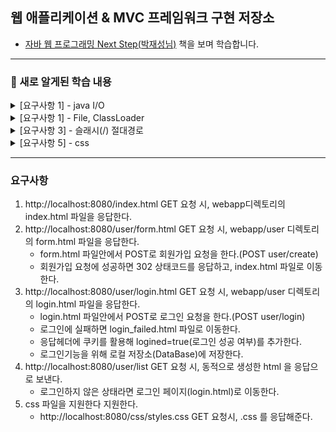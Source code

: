 ## 웹 애플리케이션 & MVC 프레임워크 구현 저장소

- [자바 웹 프로그래밍 Next Step(박재성님)](https://product.kyobobook.co.kr/detail/S000001624682) 책을 보며 학습합니다.

---
### 🌱 새로 알게된 학습 내용

<details>
    <summary> [요구사항 1] - java I/O </summary>


- 스트림 : 자바의 입/출력을 담당
  - 입력 : 네트워크, 파일읽기, 키보드
  - 출력 : 네트워크, 파일쓰기, 모니터
- 바이트 스트림 / 문자 스트림 
  - 바이트 스트림
    - InputStream, OutputStream
  - 문자 스트림
    - Reader, Writer
  - write를 할 byte보다는 byte[]를 보내서 한번의 I/O작업으로 많은 데이터를 보내도록 해야 유리하다.
  - 스트림 사용 후에는 메모리에서 자원을 해제하자.(try-with-resources 구문 유용(java 9이상))
    - 왜? 스트림을 장시간 열어놓으면 파일, 포트 등의 리소스에서 누수(leak)이 발생할 수 있다.
      - 파일, 포트를 점유중이면, 다른곳에서 점유해서 사용할 수가 없음.
      - 동시 열 수 있는 파일 수 폭은 포트 수 로 인해 영향을 미칠 수 있음.

- 실습에서 InputStream을 "문자" 형식으로 읽기 위해 Reader로 변환하였다.
  - 어떻게?
  - 보조 스트림 : 다른 스트림과 연결되어 편리한 기능 제공
    - 아래는 InputStreamReader라는 보조스트림을 사용하고 있음.
    - 네트워크소켓 -> InputStream -> InputStreamReader -> Reader -> 프로그램
    ```java
    BufferedReader br = new BufferedReader(new InputStreamReader(in, StandardCharsets.UTF_8));
    ```
  - BufferedReader : 커널영역의 버퍼를 사용하여 입력 성능을 향상시킨다.
    - 버퍼 크기를 지정하지 않으면 기본 크기는 8KB
    - 문자를 행 단위로 읽을 수 있도록 메서드도 제공해줌(장점)
  - 어떻게?
    - 프로그램과 입/출력 소스 사이에 버퍼를 둔다.
    - 프로그램은 입/출력과의 상호작용이 아니라, 메모리상의 버퍼라는 중간자와 작업하여 실행 성능을 높인다.
    - 버퍼에 일정량의 데이터가 쌓이면, 한번에 입력받거나 출력해서 성능을 향상 시킨다.
      - 버퍼에 쓰는 작업이 속도가 빠름.
      - 잦은 I/O보다 많은 데이터로 한번의 I/O가 성능에 유리.
    - 버퍼를사용할 경우에는 마지막에 flush()를 통해 버퍼에 남아있는 내용을 전송해주자.
      - 왜? 스트림은 동기(synchronous)로 동작하므로, 버퍼가 찰때까지 대기하게 되고, 데드락 상태가 될 수 있다.
      - 즉, 마지막 남은 데이터를 버퍼에서 전부 강제로 전송함으로써, 버퍼를 비우고 대기(동기방식) 상태에서 빠져나와야 한다.

</details>

<details>
    <summary> [요구사항 1] - File, ClassLoader </summary>

- Files : 파일과 디렉토리 정보를 가지고 있다.(vs File 보다 조금 더 많은 기능을 제공해줌)
    - 정적 메서드로 구성되어있고, "운영체제 파일 시스템"에게 작업을 수행하도록 "위임".
- ClassLoader : JVM이 메모리에 객체를 로드하기위해 사용하는 클래스로더 객체
  - getResource() 메서드를 보면 부모가 있으면 재귀적으로 최상위 부모의 url을 찾아낸다.
  - 최상위 부모 url을 찾았다면, BootLoader.findResource(name); 로 해당 파일의 url을 찾아낸다.
    - 결국 특정 경로의 파일을 찾아내는 과정은 ClassLoader 에게 위임한다.
  - 찾은 url경로를 통해 File, Files 를 사용해 파일을 찾을 수 있다.

</details>

<details>
    <summary> [요구사항 3] - 슬래시(/) 절대경로</summary>

- "Location: /user/login.html \r\n"
  - 경로의 맨 앞에 슬래시(/)를 붙여주면 절대경로로 동작한다.
- "Location: user/login.html \r\n"
  - 경로의 맨 앞에 슬래시를 붙여주지 않으면 상대경로로 동작한다.
  - ex) localhost:8080/user/login.html 에서 상대경로로 이동하면 localhost:8080/user/user/login.html 이 된다.
- html 의 \<a> 태그의 src 에서도 슬래시(/)가 있어야 절대경로로 동작한다.
  - \<a href="/user/login.html" role="button">로그인 페이지\</a>

</details>

<details>
    <summary> [요구사항 5] - css</summary>

- <link rel="stylesheet" href="/css/styles.css"> 는 현재 html 에 적용할 css 파일을 요청하는 링크이다.
- html 파일을 불러오면 브라우저가 GET / localhost:8080/css/styles.css 로 css 파일도 받아온다.
  - 개발자 도구를 확인하면 index.html 과 styles.css 파일을 받아오기 위해 2번의 네트워크 통신이 이루어졌다.

</details>

---
### 요구사항
1. http://localhost:8080/index.html GET 요청 시, webapp디렉토리의 index.html 파일을 응답한다.
2. http://localhost:8080/user/form.html GET 요청 시, webapp/user 디렉토리의 form.html 파일을 응답한다.
   - form.html 파일안에서 POST로 회원가입 요청을 한다.(POST user/create)
   - 회원가입 요청에 성공하면 302 상태코드를 응답하고, index.html 파일로 이동한다.
3. http://localhost:8080/user/login.html GET 요청 시, webapp/user 디렉토리의 login.html 파일을 응답한다.
   - login.html 파일안에서 POST로 로그인 요청을 한다.(POST user/login)
   - 로그인에 실패하면 login_failed.html 파일로 이동한다.
   - 응답헤더에 쿠키를 활용해 logined=true(로그인 성공 여부)를 추가한다.
   - 로그인기능을 위해 로컬 저장소(DataBase)에 저장한다.
4. http://localhost:8080/user/list GET 요청 시, 동적으로 생성한 html 을 응답으로 보낸다.
   - 로그인하지 않은 상태라면 로그인 페이지(login.html)로 이동한다.
5. css 파일을 지원한다 지원한다.
    - http://localhost:8080/css/styles.css GET 요청시, .css 를 응답해준다.
 